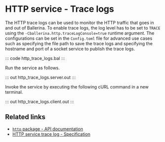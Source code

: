 # HTTP service - Trace logs

The HTTP trace logs can be used to monitor the HTTP traffic that goes in and out of Ballerina. To enable trace logs, the log level has to be set to `TRACE` using the `-Cballerina.http.traceLogConsole=true` runtime argument. The configurations can be set in the `Config.toml` file for advanced use cases such as specifying the file path to save the trace logs and specifying the hostname and port of a socket service to publish the trace logs.

::: code http_trace_logs.bal :::

Run the service as follows.

::: out http_trace_logs.server.out :::

Invoke the service by executing the following cURL command in a new terminal.

::: out http_trace_logs.client.out :::

## Related links
- [`http` package - API documentation](https://lib.ballerina.io/ballerina/http/latest/)
- [HTTP service trace log - Specification](/spec/http/#823-trace-log)
